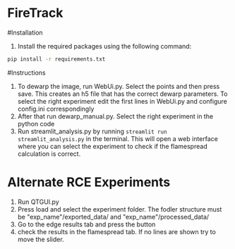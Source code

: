 # FireTrack

#Installation
1. Install the required packages using the following command:
```bash
pip install -r requirements.txt
```


#Instructions
1. To dewarp the image, run WebUi.py. Select the points and then press save. This creates an h5 file that has the correct dewarp parameters. To select the right experiment edit the first lines in WebUi.py and configure config.ini correspondingly
2. After that run dewarp_manual.py. Select the right experiment in the python code
3. Run streamlit_analysis.py by running `streamlit run streamlit_analysis.py` in the terminal. This will open a web interface where you can select the experiment to check if the flamespread calculation is correct.


# Alternate RCE Experiments
1. Run QTGUI.py
2. Press load and select the experiment folder. The fodler structure must be "exp_name"/exported_data/ and "exp_name"/processed_data/
3. Go to the edge results tab and press the button
4. check the results in the flamespread tab. If no lines are shown try to move the slider.
